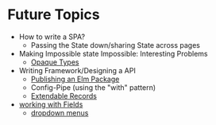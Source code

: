 # Future Topics

* How to write a SPA?
  * Passing the State down/sharing State across pages
* Making Impossible state Impossible: Interesting Problems
  * [Opaque Types](https://medium.com/@ckoster22/advanced-types-in-elm-opaque-types-ec5ec3b84ed2)
* Writing  Framework/Designing a API
  * [Publishing an Elm Package](https://medium.com/@Max_Goldstein/how-to-publish-an-elm-package-3053b771e545)
  * Config-Pipe \(using the "with" pattern\)
  * [Extendable Records](https://medium.com/@ckoster22/advanced-types-in-elm-extensible-records-67e9d804030d)
* [working with Fields](https://medium.com/@l.mugnaini/forms-in-elm-validation-tutorial-and-examples-2339830055da)
  * [dropdown menus](https://medium.com/elm-shorts/a-reusable-dropdown-in-elm-part-1-d7ac2d106f13)



